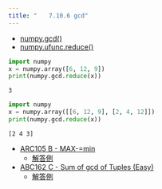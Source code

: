 ```yaml
---
title: "　　7.10.6 gcd"
---
```


* [numpy.gcd()](https://numpy.org/devdocs/reference/generated/numpy.gcd.html)
* [numpy.ufunc.reduce()](https://numpy.org/devdocs/reference/generated/numpy.ufunc.reduce.html)

```python:サンプルコード：sample_672.py
import numpy
x = numpy.array([6, 12, 9])
print(numpy.gcd.reduce(x))
```

```text:実行結果
3
```

```python:サンプルコード：sample_673.py
import numpy
x = numpy.array([[6, 12, 9], [2, 4, 12]])
print(numpy.gcd.reduce(x))
```

```text:実行結果
[2 4 3]
```

- [ARC105 B - MAX-=min](https://atcoder.jp/contests/arc105/tasks/arc105_b)
    - [解答例](https://atcoder.jp/contests/arc105/submissions/33968889)
- [ABC162 C - Sum of gcd of Tuples (Easy)](https://atcoder.jp/contests/abc162/tasks/abc162_c)
    - [解答例](https://atcoder.jp/contests/abc162/submissions/11873900)